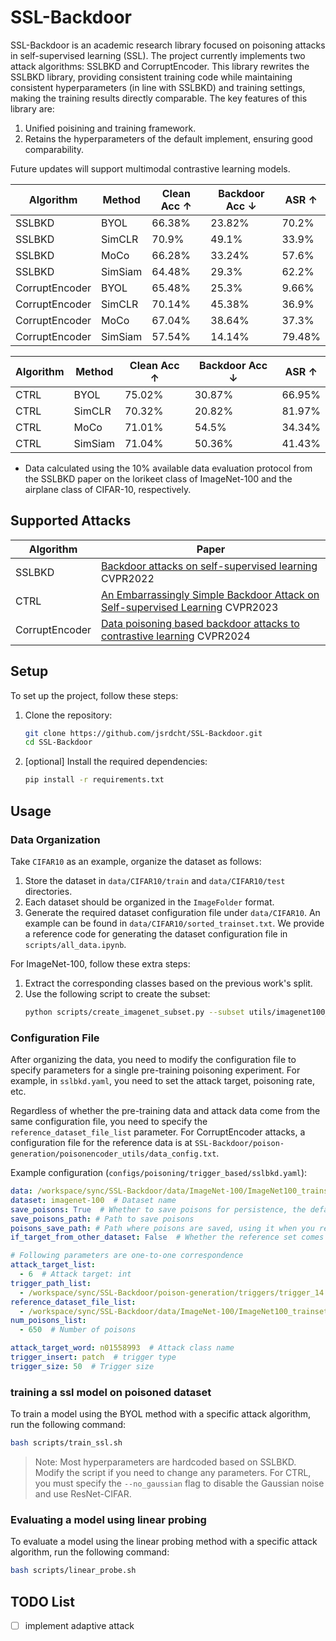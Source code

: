 # SSL-Backdoor

SSL-Backdoor is an academic research library focused on poisoning attacks in self-supervised learning (SSL). The project currently implements two attack algorithms: SSLBKD and CorruptEncoder. This library rewrites the SSLBKD library, providing consistent training code while maintaining consistent hyperparameters (in line with SSLBKD) and training settings, making the training results directly comparable. The key features of this library are:
1. Unified poisining and training framework.
2. Retains the hyperparameters of the default implement, ensuring good comparability.

Future updates will support multimodal contrastive learning models.

| Algorithm       | Method | Clean Acc ↑ | Backdoor Acc ↓ | ASR ↑ |
|-----------------|--------|-------------|----------------|-------|
| SSLBKD          | BYOL   | 66.38%       | 23.82%          | 70.2% |
| SSLBKD          | SimCLR | 70.9%       | 49.1%          | 33.9% |
| SSLBKD          | MoCo   | 66.28%       | 33.24%          | 57.6% |
| SSLBKD          | SimSiam| 64.48%       | 29.3%          | 62.2% |
| CorruptEncoder  | BYOL   |     65.48%   |       25.3%      |  9.66%     |
| CorruptEncoder  | SimCLR |       70.14%      |  45.38%  |   36.9%    |
| CorruptEncoder  | MoCo   |   67.04%   |     38.64%           |  37.3%     |
| CorruptEncoder  | SimSiam|     57.54%        |   14.14%   |   79.48%    |


| Algorithm       | Method | Clean Acc ↑ | Backdoor Acc ↓ | ASR ↑ |
|-----------------|--------|-------------|----------------|-------|
| CTRL            | BYOL   | 75.02%       | 30.87%          | 66.95% |
| CTRL            | SimCLR | 70.32%       | 20.82%          | 81.97% |
| CTRL            | MoCo   | 71.01%       | 54.5%          | 34.34% |
| CTRL            | SimSiam| 71.04%       | 50.36%          | 41.43% |

* Data calculated using the 10% available data evaluation protocol from the SSLBKD paper on the lorikeet class of ImageNet-100 and the airplane class of CIFAR-10, respectively.

## Supported Attacks

| Algorithm       | Paper                                      |
|-----------------|--------------------------------------------------|
| SSLBKD          | [Backdoor attacks on self-supervised learning](https://doi.org/10.1109/CVPR52688.2022.01298)    CVPR2022 |
| CTRL           | [An Embarrassingly Simple Backdoor Attack on Self-supervised Learning](https://openaccess.thecvf.com/content/ICCV2023/html/Li_An_Embarrassingly_Simple_Backdoor_Attack_on_Self-supervised_Learning_ICCV_2023_paper.html) CVPR2023 |
| CorruptEncoder  | [Data poisoning based backdoor attacks to contrastive learning](https://openaccess.thecvf.com/content/CVPR2024/html/Zhang_Data_Poisoning_based_Backdoor_Attacks_to_Contrastive_Learning_CVPR_2024_paper.html) CVPR2024|

## Setup
To set up the project, follow these steps:

1. Clone the repository:
    ```bash
    git clone https://github.com/jsrdcht/SSL-Backdoor.git
    cd SSL-Backdoor
    ```

2. [optional] Install the required dependencies:
    ```bash
    pip install -r requirements.txt
    ```

## Usage

### Data Organization
Take `CIFAR10` as an example, organize the dataset as follows:
1. Store the dataset in `data/CIFAR10/train` and `data/CIFAR10/test` directories.
2. Each dataset should be organized in the `ImageFolder` format.
3. Generate the required dataset configuration file under `data/CIFAR10`. An example can be found in `data/CIFAR10/sorted_trainset.txt`. We provide a reference code for generating the dataset configuration file in `scripts/all_data.ipynb`.

For ImageNet-100, follow these extra steps:
1. Extract the corresponding classes based on the previous work's split.
2. Use the following script to create the subset:
    ```bash
    python scripts/create_imagenet_subset.py --subset utils/imagenet100_classes.txt --full_imagenet_path <path> --subset_imagenet_path <path>
    ```

### Configuration File
After organizing the data, you need to modify the configuration file to specify parameters for a single pre-training poisoning experiment. For example, in `sslbkd.yaml`, you need to set the attack target, poisoning rate, etc.

Regardless of whether the pre-training data and attack data come from the same configuration file, you need to specify the `reference_dataset_file_list` parameter. For CorruptEncoder attacks, a configuration file for the reference data is at `SSL-Backdoor/poison-generation/poisonencoder_utils/data_config.txt`.

Example configuration (`configs/poisoning/trigger_based/sslbkd.yaml`):
```yaml
data: /workspace/sync/SSL-Backdoor/data/ImageNet-100/ImageNet100_trainset.txt  # Path to dataset configuration file
dataset: imagenet-100  # Dataset name
save_poisons: True  # Whether to save poisons for persistence, the default path is /poisons appended to the save_folder
save_poisons_path: # Path to save poisons
poisons_save_path: # Path where poisons are saved, using it when you restore training from checkpoints
if_target_from_other_dataset: False  # Whether the reference set comes from another dataset, always true for corruptencoder 

# Following parameters are one-to-one correspondence
attack_target_list:
  - 6  # Attack target: int
trigger_path_list:
  - /workspace/sync/SSL-Backdoor/poison-generation/triggers/trigger_14.png  # Trigger path
reference_dataset_file_list:
  - /workspace/sync/SSL-Backdoor/data/ImageNet-100/ImageNet100_trainset.txt  # Reference set's dataset configuration file
num_poisons_list:
  - 650  # Number of poisons

attack_target_word: n01558993  # Attack class name
trigger_insert: patch  # trigger type
trigger_size: 50  # Trigger size
```



### training a ssl model on poisoned dataset
To train a model using the BYOL method with a specific attack algorithm, run the following command:
```bash
bash scripts/train_ssl.sh
```
> Note: Most hyperparameters are hardcoded based on SSLBKD. Modify the script if you need to change any parameters.
For CTRL, you must specify the `--no_gaussian` flag to disable the Gaussian noise and use ResNet-CIFAR.

### Evaluating a model using linear probing
To evaluate a model using the linear probing method with a specific attack algorithm, run the following command:
```bash
bash scripts/linear_probe.sh
```

## TODO List
- [ ] implement adaptive attack

